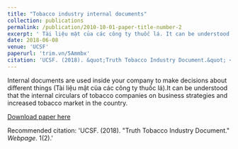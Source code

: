 ```yaml
---
title: "Tobacco industry internal documents"
collection: publications
permalink: /publication/2010-10-01-paper-title-number-2
excerpt: ' Tài liệu mật của các công ty thuốc lá. It can be understood that the internal circulars of tobacco companies on business strategies and increased tobacco market in the country.'
date: 2018-06-08
venue: 'UCSF'
paperurl: 'trim.vn/5Ammbx'
citation: 'UCSF. (2018). &quot;Truth Tobacco Industry Document.&quot; <i>Journal 1</i>. 1(2).'
---
```

Internal documents are used inside your company to make decisions about different things (Tài liệu mật của các công ty thuốc lá).It can be understood that the internal circulars of tobacco companies on business strategies and increased tobacco market in the country.

[Download paper here](trim.vn/5Ammbx)

Recommended citation: 'UCSF. (2018). &quot;Truth Tobacco Industry Document.&quot; <i>Webpage</i>. 1(2).'
